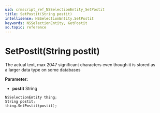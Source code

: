 ```yaml
---
uid: crmscript_ref_NSSelectionEntity_SetPostit
title: SetPostit(String postit)
intellisense: NSSelectionEntity.SetPostit
keywords: NSSelectionEntity, GetPostit
so.topic: reference
---
```


# SetPostit(String postit)

The actual text, max 2047 significant characters even though it is stored as a larger data type on some databases

**Parameter:** 
 - **postit** String

```crmscript
NSSelectionEntity thing;
String postit;
thing.SetPostit(postit);
```

